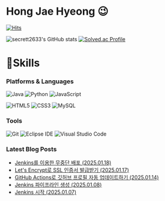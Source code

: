 # Hong Jae Hyeong 😉

[![Hits](https://hits.seeyoufarm.com/api/count/incr/badge.svg?url=https%3A%2F%2Fgithub.com%2Fsecrett2633%2F&count_bg=%2379C83D&title_bg=%2300CFC2&icon=&icon_color=%23E7E7E7&title=hits&edge_flat=false)](https://hits.seeyoufarm.com)

![secrett2633's GitHub stats](https://github-readme-stats.vercel.app/api?username=secrett2633&show_icons=true&theme=radical)
[![Solved.ac Profile](http://mazassumnida.wtf/api/v2/generate_badge?boj=secrett2633)](https://solved.ac/secrett2633/)
# 💪Skills
### Platforms & Languages
![Java](https://img.shields.io/badge/Java-007396.svg?&style=for-the-badge&logo=Java&logoColor=white)
![Python](https://img.shields.io/badge/Python-3776AB.svg?&style=for-the-badge&logo=Python&logoColor=white)
![JavaScript](https://img.shields.io/badge/JavaScript-F7DF1E.svg?&style=for-the-badge&logo=JavaScript&logoColor=white)

![HTML5](https://img.shields.io/badge/HTML5-E34F26.svg?&style=for-the-badge&logo=HTML5&logoColor=white)
![CSS3](https://img.shields.io/badge/CSS3-1572B6.svg?&style=for-the-badge&logo=CSS3&logoColor=white)
![MySQL](https://img.shields.io/badge/MySQL-4479A1.svg?&style=for-the-badge&logo=MySQL&logoColor=white)

### Tools
![Git](https://img.shields.io/badge/Git-F05032.svg?&style=for-the-badge&logo=Git&logoColor=white)
![Eclipse IDE](https://img.shields.io/badge/Eclipse%20IDE-2C2255.svg?&style=for-the-badge&logo=Eclipse%20IDE&logoColor=white)
![Visual Studio Code](https://img.shields.io/badge/Visual%20Studio%20Code-007ACC.svg?&style=for-the-badge&logo=Visual%20Studio%20Code&logoColor=white)

### Latest Blog Posts
- [Jenkins를 이용한 무중단 배포 (2025.01.18)](https://secrett2633.github.io/jenkins/zero-downtime-deploy-with-jenkins/)
- [Let's Encrypt로 SSL 인증서 발급받기 (2025.01.17)](https://secrett2633.github.io/nginx/get-ssl-auth-with-letsencrypt/)
- [GitHub Actions로 깃허브 프로필 자동 업데이트하기 (2025.01.14)](https://secrett2633.github.io/github-actions/automating-update-github-profile/)
- [Jenkins 파이프라인 생성 (2025.01.08)](https://secrett2633.github.io/jenkins/create-pipeline-with-jenkins/)
- [Jenkins 시작 (2025.01.07)](https://secrett2633.github.io/jenkins/start-jenkins/)
